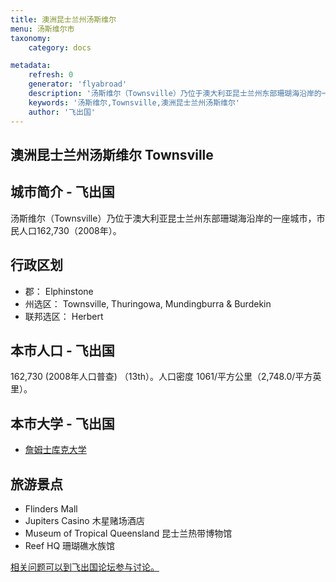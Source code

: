 ```yaml
---
title: 澳洲昆士兰州汤斯维尔
menu: 汤斯维尔市
taxonomy:
    category: docs

metadata:
    refresh: 0
    generator: 'flyabroad'
    description: '汤斯维尔（Townsville）乃位于澳大利亚昆士兰州东部珊瑚海沿岸的一座城市，市民人口162,730（2008年）。'
    keywords: '汤斯维尔,Townsville,澳洲昆士兰州汤斯维尔'
    author: '飞出国'
---
```


## 澳洲昆士兰州汤斯维尔 Townsville ##

## 城市简介 - 飞出国 ##

汤斯维尔（Townsville）乃位于澳大利亚昆士兰州东部珊瑚海沿岸的一座城市，市民人口162,730（2008年）。

## 行政区划 ##

- 郡：	Elphinstone
- 州选区：	Townsville, Thuringowa, Mundingburra & Burdekin
- 联邦选区：	Herbert

## 本市人口 - 飞出国 ##

162,730 (2008年人口普查) （13th）。人口密度	1061/平方公里（2,748.0/平方英里）。


## 本市大学 - 飞出国 ##

- [詹姆士库克大学](../jcu)

## 旅游景点 ##

- Flinders Mall
- Jupiters Casino 木星赌场酒店
- Museum of Tropical Queensland 昆士兰热带博物馆
- Reef HQ 珊瑚礁水族馆

[相关问题可以到飞出国论坛参与讨论。](http://bbs.fcgvisa.com/t/17267?target=_blank)